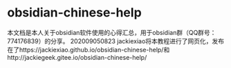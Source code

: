 # obsidian-chinese-help
本文档是本人关于obsidian软件使用的心得汇总，用于obsidian群（QQ群号：774176839）的分享。
202009050823
jackiexiao将本教程进行了网页化，发布在了https://jackiexiao.github.io/obsidian-chinese-help/和http://jackiegeek.gitee.io/obsidian-chinese-help/
